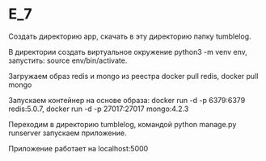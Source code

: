 # E_7

Создать директорию app, скачать в эту директорию папку tumblelog.

В директории создать виртуальное окружение python3 -m venv env, запустить: source env/bin/activate.

Загружаем образ redis и mongo из реестра docker pull redis, docker pull mongo

Запускаем контейнер на основе образа: docker run -d -p 6379:6379 redis:5.0.7,  docker run -d -p 27017:27017 mongo:4.2.3

Переходим в директорию tumblelog, командой python manage.py runserver запускаем приложение.

Приложение работает на localhost:5000

